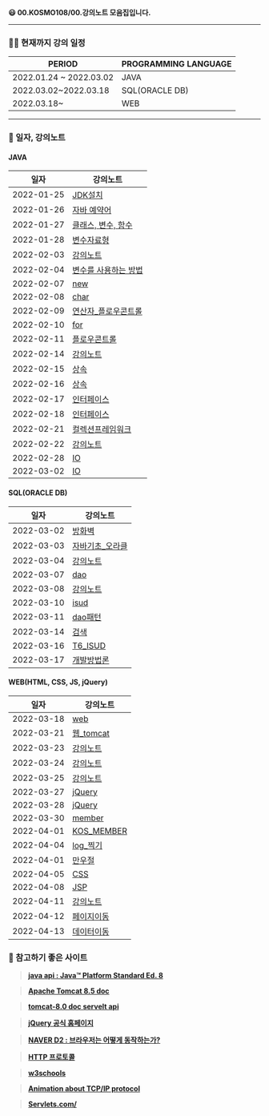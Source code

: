 **😃 00.KOSMO108/00.강의노트 모음집입니다.**

<hr>

### 👨‍🏫 현재까지 강의 일정

|PERIOD|PROGRAMMING LANGUAGE|
|---|---|
|2022.01.24 ~ 2022.03.02|JAVA|
|2022.03.02~2022.03.18|SQL(ORACLE DB)|
|2022.03.18~|WEB|

<hr>

### 📗 일자, 강의노트


#### JAVA

|일자|강의노트|
|---|---|
|2022-01-25|[JDK설치](https://github.com/coding-Poem/KOSMO-108/blob/main/LectureNote/java/2022-01-25JDK%EC%84%A4%EC%B9%98.md)|
|2022-01-26|[자바 예약어](https://github.com/coding-Poem/KOSMO-108/blob/main/LectureNote/java/2022-01-26%EC%9E%90%EB%B0%94%EC%98%88%EC%95%BD%EC%96%B4.md)|
|2022-01-27|[클래스, 변수, 함수](https://github.com/coding-Poem/KOSMO-108/blob/main/LectureNote/java/2022-01-27%ED%81%B4%EB%9E%98%EC%8A%A4%2C%EB%B3%80%EC%88%98%2C%ED%95%A8%EC%88%98.md)|
|2022-01-28|[변수자료형](https://github.com/coding-Poem/KOSMO-108/blob/main/LectureNote/java/2022-01-28%EB%B3%80%EC%88%98%EC%9E%90%EB%A3%8C%ED%98%95.md)|
|2022-02-03|[강의노트](https://github.com/coding-Poem/KOSMO-108/blob/main/LectureNote/java/2022-02-03%EA%B0%95%EC%9D%98%EB%85%B8%ED%8A%B8.md)|
|2022-02-04|[변수를 사용하는 방법](https://github.com/coding-Poem/KOSMO-108/blob/main/LectureNote/java/2022-02-04%EB%B3%80%EC%88%98%EB%A5%BC%20%EC%82%AC%EC%9A%A9%ED%95%98%EB%8A%94%20%EB%B0%A9%EB%B2%95.md)|
|2022-02-07|[new](https://github.com/coding-Poem/KOSMO-108/blob/main/LectureNote/java/2022-02-07new.md)|
|2022-02-08|[char](https://github.com/coding-Poem/KOSMO-108/blob/main/LectureNote/java/2022-02-08char.md)|
|2022-02-09|[연산자_플로우콘트롤](https://github.com/coding-Poem/KOSMO-108/blob/main/LectureNote/java/2022-02-09%EC%97%B0%EC%82%B0%EC%9E%90_%ED%94%8C%EB%A1%9C%EC%9A%B0%EC%BD%98%ED%8A%B8%EB%A1%A4.md)|
|2022-02-10|[for](https://github.com/coding-Poem/KOSMO-108/blob/main/LectureNote/java/2022-02-10for.md)|
|2022-02-11|[플로우콘트롤](https://github.com/coding-Poem/KOSMO-108/blob/main/LectureNote/java/2022-02-11%ED%94%8C%EB%A1%9C%EC%9A%B0%EC%BD%98%ED%8A%B8%EB%A1%A4.md)|
|2022-02-14|[강의노트](https://github.com/coding-Poem/KOSMO-108/blob/main/LectureNote/java/2022-02-14%EA%B0%95%EC%9D%98%EB%85%B8%ED%8A%B8.md)|
|2022-02-15|[상속](https://github.com/coding-Poem/KOSMO-108/blob/main/LectureNote/java/2022-02-15%EC%83%81%EC%86%8D.md)|
|2022-02-16|[상속](https://github.com/coding-Poem/KOSMO-108/blob/main/LectureNote/java/2022-02-16%EC%83%81%EC%86%8D.md)|
|2022-02-17|[인터페이스](https://github.com/coding-Poem/KOSMO-108/blob/main/LectureNote/java/2022-02-17%EC%9D%B8%ED%84%B0%ED%8E%98%EC%9D%B4%EC%8A%A4.md)|
|2022-02-18|[인터페이스](https://github.com/coding-Poem/KOSMO-108/blob/main/LectureNote/java/2022-02-18%EC%9D%B8%ED%84%B0%ED%8E%98%EC%9D%B4%EC%8A%A4.md)|
|2022-02-21|[컬렉션프레임워크](https://github.com/coding-Poem/KOSMO-108/blob/main/LectureNote/java/2022-02-21%EC%BB%AC%EB%A0%89%EC%85%98%ED%94%84%EB%A0%88%EC%9E%84%EC%9B%8C%ED%81%AC.md)|
|2022-02-22|[강의노트](https://github.com/coding-Poem/KOSMO-108/blob/main/LectureNote/java/2022-02-22%EA%B0%95%EC%9D%98%EB%85%B8%ED%8A%B8.md)|
|2022-02-28|[IO](https://github.com/coding-Poem/KOSMO-108/blob/main/LectureNote/java/2022-02-28IO.md)|
|2022-03-02|[IO](https://github.com/coding-Poem/KOSMO-108/blob/main/LectureNote/java/2022-03-02IO.md)|

#### SQL(ORACLE DB)

|일자|강의노트|
|---|---|
|2022-03-02|[방화벽](https://github.com/coding-Poem/KOSMO-108/blob/main/LectureNote/SQL/2022-03-02%EB%B0%A9%ED%99%94%EB%B2%BD.md)|
|2022-03-03|[자바기초_오라클](https://github.com/coding-Poem/KOSMO-108/blob/main/LectureNote/SQL/2022-03-03%EC%9E%90%EB%B0%94%EA%B8%B0%EC%B4%88_%EC%98%A4%EB%9D%BC%ED%81%B4.md)|
|2022-03-04|[강의노트](https://github.com/coding-Poem/KOSMO-108/blob/main/LectureNote/SQL/2022-03-04%EA%B0%95%EC%9D%98%EB%85%B8%ED%8A%B8.md)|
|2022-03-07|[dao](https://github.com/coding-Poem/KOSMO-108/blob/main/LectureNote/SQL/2022-03-07dao.md)|
|2022-03-08|[강의노트](https://github.com/coding-Poem/KOSMO-108/blob/main/LectureNote/SQL/2022-03-08%EA%B0%95%EC%9D%98%EB%85%B8%ED%8A%B8.md)|
|2022-03-10|[isud](https://github.com/coding-Poem/KOSMO-108/blob/main/LectureNote/SQL/2022-03-10isud.md)|
|2022-03-11|[dao패턴](https://github.com/coding-Poem/KOSMO-108/blob/main/LectureNote/SQL/2022-03-11dao%ED%8C%A8%ED%84%B4.md)|
|2022-03-14|[검색](https://github.com/coding-Poem/KOSMO-108/blob/main/LectureNote/SQL/2022-03-14%EA%B2%80%EC%83%89.md)|
|2022-03-16|[T6_ISUD](https://github.com/coding-Poem/KOSMO-108/blob/main/LectureNote/SQL/2022-03-16T6_ISUD.md)|
|2022-03-17|[개발방법론](https://github.com/coding-Poem/KOSMO-108/blob/main/LectureNote/SQL/2022-03-17%EA%B0%9C%EB%B0%9C%EB%B0%A9%EB%B2%95%EB%A1%A0.md)|

#### WEB(HTML, CSS, JS, jQuery)

|일자|강의노트|
|---|---|
|2022-03-18|[web](https://github.com/coding-Poem/KOSMO-108/blob/main/LectureNote/WEB/2022-03-18web.md)|
|2022-03-21|[웹_tomcat](https://github.com/coding-Poem/KOSMO-108/blob/main/LectureNote/WEB/2022-03-21%EC%9B%B9tomcat.md)|
|2022-03-23|[강의노트](https://github.com/coding-Poem/KOSMO-108/blob/main/LectureNote/WEB/2022-03-23%EA%B0%95%EC%9D%98%EB%85%B8%ED%8A%B8.md)|
|2022-03-24|[강의노트](https://github.com/coding-Poem/KOSMO-108/blob/main/LectureNote/WEB/2022-03-24%EA%B0%95%EC%9D%98%EB%85%B8%ED%8A%B8.md)|
|2022-03-25|[강의노트](https://github.com/coding-Poem/KOSMO-108/blob/main/LectureNote/WEB/2022-03-25%EA%B0%95%EC%9D%98%EB%85%B8%ED%8A%B8.md)|
|2022-03-27|[jQuery](https://github.com/coding-Poem/KOSMO-108/blob/main/LectureNote/WEB/2022-03-27jQuery.md)|
|2022-03-28|[jQuery](https://github.com/coding-Poem/KOSMO-108/blob/main/LectureNote/WEB/2022-03-28jQuery.md)|
|2022-03-30|[member](https://github.com/coding-Poem/KOSMO-108/blob/main/LectureNote/WEB/2022-03-30member.md)|
|2022-04-01|[KOS_MEMBER](https://github.com/coding-Poem/KOSMO-108/blob/main/LectureNote/WEB/2022-04-01KOS_MEMBER.md)|
|2022-04-04|[log_찍기](https://github.com/coding-Poem/KOSMO-108/blob/main/LectureNote/WEB/2022-04-01log%EC%B0%8D%EA%B8%B0.md)|
|2022-04-01|[만우절](https://github.com/coding-Poem/KOSMO-108/blob/main/LectureNote/WEB/2022-04-01%EB%A7%8C%EC%9A%B0%EC%A0%88.md)|
|2022-04-05|[CSS](https://github.com/coding-Poem/KOSMO-108/blob/main/LectureNote/WEB/2022-04-05CSS.md)|
|2022-04-08|[JSP](https://github.com/coding-Poem/KOSMO-108/blob/main/LectureNote/WEB/2022-04-08jsp.md)|
|2022-04-11|[강의노트](https://github.com/coding-Poem/KOSMO-108/blob/main/LectureNote/WEB/2022-04-11%EA%B0%95%EC%9D%98%EB%85%B8%ED%8A%B8.md)|
|2022-04-12|[페이지이동](https://github.com/coding-Poem/KOSMO-108/blob/main/LectureNote/WEB/2022-04-12%ED%8E%98%EC%9D%B4%EC%A7%80%EC%9D%B4%EB%8F%99.md)|
|2022-04-13|[데이터이동](https://github.com/coding-Poem/KOSMO-108/blob/main/LectureNote/WEB/2022-04-13%EB%8D%B0%EC%9D%B4%ED%84%B0%EC%9D%B4%EB%8F%99.md)|

### 📃 참고하기 좋은 사이트

> **[java api : Java™ Platform
Standard Ed. 8](https://docs.oracle.com/javase/8/docs/api/)**

> **[Apache Tomcat 8.5 doc](https://tomcat.apache.org/tomcat-8.5-doc/cgi-howto.html)**

> **[tomcat-8.0 doc servelt api](https://tomcat.apache.org/tomcat-8.0-doc/servletapi/index.html)**

> **[jQuery 공식 홈페이지](https://jquery.com/)**

> **[NAVER D2 : 브라우저는 어떻게 동작하는가?](https://d2.naver.com/helloworld/59361)**

> **[HTTP 프로토콜](https://www.joinc.co.kr/w/Site/Network_Programing/AdvancedComm/HTTP)** 

> **[w3schools](https://www.w3schools.com/)**

> **[Animation about TCP/IP protocol](https://www.youtube.com/watch?v=7Zf203Vmbig)**

> **[Servlets.com/](http://servlets.com/)**
